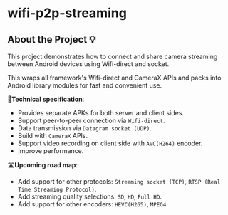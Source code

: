 # wifi-p2p-streaming

## About the Project 💡

This project demonstrates how to connect and share camera streaming between Android devices using Wifi-direct and socket. 

This wraps all framework's Wifi-direct and CameraX APIs and packs into Android library modules for fast and convenient use.

🚀**Technical specification**:
* Provides separate APKs for both server and client sides.
* Support peer-to-peer connection via `Wifi-direct`.
* Data transmission via `Datagram socket (UDP)`.
* Build with `CameraX` APIs.
* Support video recording on client side with `AVC(H264)` encoder.
* Improve performance.

🛣️**Upcoming road map**:
* Add support for other protocols: `Streaming socket (TCP)`, `RTSP (Real Time Streaming Protocol)`.
* Add streaming quality selections: `SD`, `HD`, `Full HD`.
* Add support for other encoders: `HEVC(H265)`, `MPEG4`.


